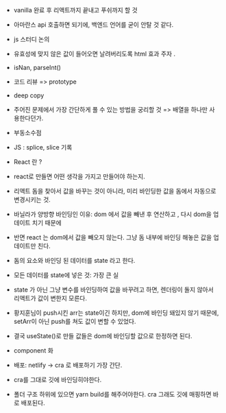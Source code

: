 - vanilla 완료 후 리액트까지 끝내고 푸쉬까지 할 것

- 아마란스 api 호출하면 되기에, 백엔드 언어를 굳이 안탈 것 같다.

- js 스터디 논의

- 유효성에 맞지 않은 값이 들어오면 날려버리도록 html 효과 주자 .

- isNan, parseInt()

- 코드 리뷰 => prototype

- deep copy

- 주어진 문제에서 가장 간단하게 풀 수 있는 방법을 궁리할 것 => 배열을 하나만 사용한다던가. 

- 부동소수점

- JS : splice, slice 기록

- React 란 ?

- react로 만들면 어떤 생각을 가지고 만들어야 하는지.

- 리액트
돔을 찾아서 값을 바꾸는 것이 아니라,
미리 바인딩한 값을 돔에서 자동으로 변경시키는 것. 
  


- 바닐라가 양방향 바인딩인 이유: dom 에서 값을 빼낸 후 연산하고 , 다시 dom을 업데이트 치기 때문에
- 반면 react 는 dom에서 값을 빼오지 않는다. 그냥 돔 내부에 바인딩 해놓은 값을 업데이트만 친다. 

- 돔의 요소와 바인딩 된 데이터를 state 라고 한다.
- 모든 데이터를 state에 넣은 것: 가장 큰 실

- state 가 아닌 그냥 변수를 바인딩하여 값을 바꾸려고 하면, 렌더링이 돌지 않아서 리액트가 값이 변한지 모른다.

- 황지훈님이 push시킨 arr는 state이긴 하지만, dom에 바인딩 돼있지 않기 때문에, setArr이 아닌 push를 쳐도 값이 변할 수 있었다.

- 결국 useState()로 만들 값들은 dom에 바인딩할 값으로 한정하면 된다.

- component 화

- 배포: netlify -> cra 로 배포하기 가장 간단. 

- cra를 그대로 깃에 바인딩히야한다.
- 폴더 구조 하위에 있으면 yarn build를 해주어야한다. cra 그래도 깃에 매핑하면 바로 배포된다.



